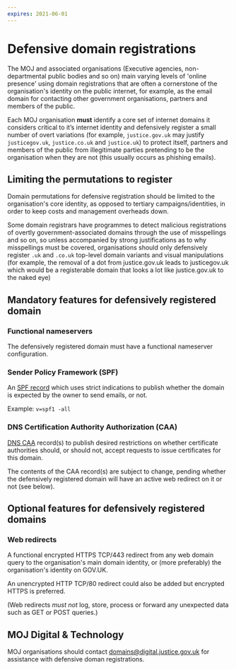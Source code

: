 ```yaml
---
expires: 2021-06-01
---
```

# Defensive domain registrations

The MOJ and associated organisations (Executive agencies, non-departmental public bodies and so on) main varying levels of 'online presence' using domain registrations that are often a cornerstone of the organisation's identity on the public internet, for example, as the email domain for contacting other government organisations, partners and members of the public.

Each MOJ organisation **must** identify a core set of internet domains it considers critical to it’s internet identity and defensively register a small number of overt variations (for example, `justice.gov.uk` may justify `justicegov.uk`, `justice.co.uk` and `justice.uk`) to protect itself, partners and members of the public from illegitimate parties pretending to be the organisation when they are not (this usually occurs as phishing emails).

## Limiting the permutations to register

Domain permutations for defensive registration should be limited to the organisation's core identity, as opposed to tertiary campaigns/identities, in order to keep costs and management overheads down.

Some domain registrars have programmes to detect malicious registrations of overtly government-associated domains through the use of misspellings and so on, so unless accompanied by strong justifications as to why misspellings must be covered, organisations should only defensively register `.uk` and `.co.uk` top-level domain variants and visual manipulations (for example, the removal of a dot from justice.gov.uk leads to justicegov.uk which would be a registerable domain that looks a lot like justice.gov.uk to the naked eye)

## Mandatory features for defensively registered domain

### Functional nameservers

The defensively registered domain must have a functional nameserver configuration.

### Sender Policy Framework (SPF)

An [SPF record](https://en.wikipedia.org/wiki/Sender_Policy_Framework) which uses strict indications to publish whether the domain is expected by the owner to send emails, or not.

Example:
`v=spf1 -all`

### DNS Certification Authority Authorization (CAA)

[DNS CAA](https://en.wikipedia.org/wiki/DNS_Certification_Authority_Authorization) record(s) to publish desired restrictions on whether certificate authorities should, or should not, accept requests to issue certificates for this domain.

The contents of the CAA record(s) are subject to change, pending whether the defensively registered domain will have an active web redirect on it or not (see below).

## Optional features for defensively registered domains

### Web redirects

A functional encrypted HTTPS TCP/443 redirect from any web domain query to the organisation's main domain identity, or (more preferably) the organisation's identity on GOV.UK.

An unencrypted HTTP TCP/80 redirect could also be added but encrypted HTTPS is preferred.

(Web redirects *must not* log, store, process or forward any unexpected data such as GET or POST queries.)

## MOJ Digital & Technology

MOJ organisations should contact [domains@digital.justice.gov.uk](mailto://domains@digital.justice.gov.uk) for assistance with defensive doman registrations.


